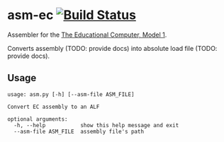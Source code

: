 # asm-ec [![Build Status](https://travis-ci.com/hryniuk/asm-ec.svg?token=hH6LPCLCyUFneJpS1zdy&branch=master)](https://travis-ci.com/hryniuk/asm-ec)

Assembler for the [The Educational Computer, Model 1](https://github.com/hryniuk/ec).

Converts assembly (TODO: provide docs) into absolute load file
(TODO: provide docs).

## Usage

```shell
usage: asm.py [-h] [--asm-file ASM_FILE]

Convert EC assembly to an ALF

optional arguments:
  -h, --help           show this help message and exit
  --asm-file ASM_FILE  assembly file's path
```